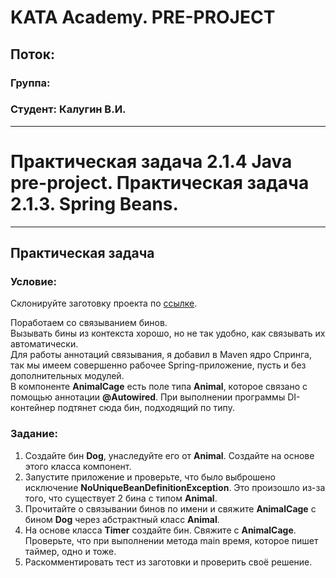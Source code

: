 # KATA Academy. PRE-PROJECT

## Поток:
### Группа:
### Студент: Калугин В.И.
___

# Практическая задача 2.1.4 Java pre-project. Практическая задача 2.1.3. Spring Beans.

---
## Практическая задача

### Условие:
Склонируйте заготовку проекта по [ссылке](https://github.com/KataAcademy/PP_2_1_3_SpringBeans).

Поработаем со связыванием бинов.  
Вызывать бины из контекста хорошо, но не так удобно, как связывать их автоматически.  
Для работы аннотаций связывания, я добавил в Maven ядро Спринга,
так мы имеем совершенно рабочее Spring-приложение, пусть и без дополнительных модулей.  
В компоненте **AnimalCage** есть поле типа **Animal**,
которое связано с помощью аннотации **@Autowired**. При выполнении программы
DI-контейнер подтянет сюда бин, подходящий по типу.

### Задание:

1) Создайте бин **Dog**, унаследуйте его от **Animal**. Создайте на основе этого класса компонент.
2) Запустите приложение и проверьте, что было выброшено исключение
   **NoUniqueBeanDefinitionException**. Это произошло из-за того,
   что существует 2 бина с типом **Animal**.
3) Прочитайте о связывании бинов по имени и свяжите **AnimalCage** c бином **Dog**
   через абстрактный класс **Animal**.
4) На основе класса **Timer** создайте бин. Свяжите с **AnimalCage**.
   Проверьте, что при выполнении метода main время, которое пишет таймер, одно и тоже.
5) Раскомментировать тест из заготовки и проверить своё решение.